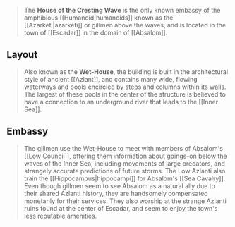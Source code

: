 > The **House of the Cresting Wave** is the only known embassy of the amphibious [[Humanoid|humanoids]] known as the [[Azarketi|azarketi]] or gillmen above the waves, and is located in the town of [[Escadar]] in the domain of [[Absalom]].


## Layout

> Also known as the **Wet-House**, the building is built in the architectural style of ancient [[Azlant]], and contains many wide, flowing waterways and pools encircled by steps and columns within its walls. The largest of these pools in the center of the structure is believed to have a connection to an underground river that leads to the [[Inner Sea]].


## Embassy

> The gillmen use the Wet-House to meet with members of Absalom's [[Low Council]], offering them information about goings-on below the waves of the Inner Sea, including movements of large predators, and strangely accurate predictions of future storms. The Low Azlanti also train the [[Hippocampus|hippocampi]] for Absalom's [[Sea Cavalry]]. Even though gillmen seem to see Absalom as a natural ally due to their shared Azlanti history, they are handsomely compensated monetarily for their services. They also worship at the strange Azlanti ruins found at the center of Escadar, and seem to enjoy the town's less reputable amenities.







